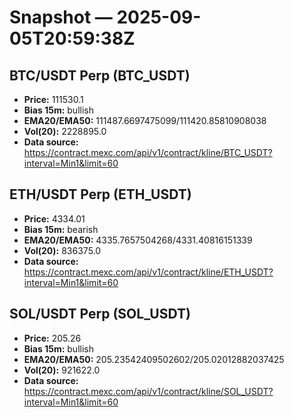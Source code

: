 # Snapshot — 2025-09-05T20:59:38Z

## BTC/USDT Perp (BTC_USDT)
- **Price:** 111530.1
- **Bias 15m:** bullish
- **EMA20/EMA50:** 111487.6697475099/111420.85810908038
- **Vol(20):** 2228895.0
- **Data source:** https://contract.mexc.com/api/v1/contract/kline/BTC_USDT?interval=Min1&limit=60

## ETH/USDT Perp (ETH_USDT)
- **Price:** 4334.01
- **Bias 15m:** bearish
- **EMA20/EMA50:** 4335.7657504268/4331.40816151339
- **Vol(20):** 836375.0
- **Data source:** https://contract.mexc.com/api/v1/contract/kline/ETH_USDT?interval=Min1&limit=60

## SOL/USDT Perp (SOL_USDT)
- **Price:** 205.26
- **Bias 15m:** bullish
- **EMA20/EMA50:** 205.23542409502602/205.02012882037425
- **Vol(20):** 921622.0
- **Data source:** https://contract.mexc.com/api/v1/contract/kline/SOL_USDT?interval=Min1&limit=60
